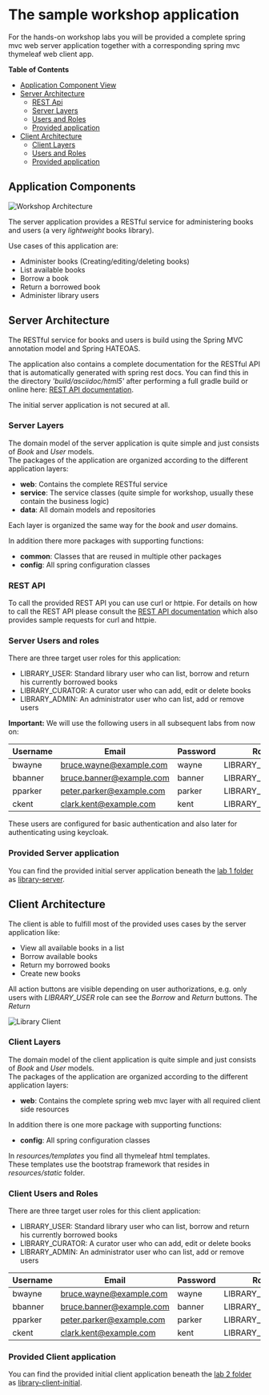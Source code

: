 # The sample workshop application

For the hands-on workshop labs you will be provided a complete spring mvc web server application together
with a corresponding spring mvc thymeleaf web client app.    

__Table of Contents__

* [Application Component View](#application-components)
* [Server Architecture](#server-architecture)
  * [REST Api](#rest-api)
  * [Server Layers](#server-layers)
  * [Users and Roles](#server-users-and-roles)
  * [Provided application](#provided-server-application)
* [Client Architecture](#client-architecture)
  * [Client Layers](#client-layers)
  * [Users and Roles](#client-users-and-roles)
  * [Provided application](#provided-client-application)

## Application Components

![Workshop Architecture](../docs/images/demo-architecture.png)

The server application provides a RESTful service for administering books and users 
(a very _lightweight_ books library).

Use cases of this application are:

* Administer books (Creating/editing/deleting books)
* List available books
* Borrow a book
* Return a borrowed book
* Administer library users 

## Server Architecture

The RESTful service for books and users is build using the Spring MVC annotation model and Spring HATEOAS.

The application also contains a complete documentation for the RESTful API that is automatically 
generated with spring rest docs. You can find this in the directory _'build/asciidoc/html5'_ after performing a full 
gradle build or online here: [REST API documentation](https://andifalk.github.io/cloud-natuve-microservices-security/api-doc.html).

The initial server application is not secured at all. 

### Server Layers

The domain model of the server application is quite simple and just consists of _Book_ and _User_ models.   
The packages of the application are organized according to the different application layers:

* __web__: Contains the complete RESTful service
* __service__: The service classes (quite simple for workshop, usually these contain the business logic)
* __data__: All domain models and repositories

Each layer is organized the same way for the _book_ and _user_ domains.

In addition there more packages with supporting functions:

* __common__: Classes that are reused in multiple other packages
* __config__: All spring configuration classes

### REST API

To call the provided REST API you can use curl or httpie. 
For details on how to call the REST API please consult the [REST API documentation](https://andifalk.github.io/secure-oauth2-oidc-workshop/api-doc.html) 
which also provides sample requests for curl and httpie.

### Server Users and roles

There are three target user roles for this application:

* LIBRARY_USER: Standard library user who can list, borrow and return his currently borrowed books
* LIBRARY_CURATOR: A curator user who can add, edit or delete books
* LIBRARY_ADMIN: An administrator user who can list, add or remove users

__Important:__ We will use the following users in all subsequent labs from now on:

| Username | Email                    | Password | Role            |
| ---------| ------------------------ | -------- | --------------- |
| bwayne   | bruce.wayne@example.com  | wayne    | LIBRARY_USER    |
| bbanner  | bruce.banner@example.com | banner   | LIBRARY_USER    |
| pparker  | peter.parker@example.com | parker   | LIBRARY_CURATOR |
| ckent    | clark.kent@example.com   | kent     | LIBRARY_ADMIN   |

These users are configured for basic authentication and also later for authenticating using keycloak.

### Provided Server application

You can find the provided initial server application beneath the [lab 1 folder](../lab1) as 
[library-server](../lab1/library-server).

## Client Architecture

The client is able to fulfill most of the provided uses cases by the server application like:

* View all available books in a list
* Borrow available books
* Return my borrowed books
* Create new books

All action buttons are visible depending on user authorizations, e.g. only users with _LIBRARY_USER_ role can see
the _Borrow_ and _Return_ buttons. The _Return_

![Library Client](../docs/images/library_client.png)

### Client Layers

The domain model of the client application is quite simple and just consists of _Book_ and _User_ models.   
The packages of the application are organized according to the different application layers:

* __web__: Contains the complete spring web mvc layer with all required client side resources

In addition there is one more package with supporting functions:

* __config__: All spring configuration classes

In _resources/templates_ you find all thymeleaf html templates.  
These templates use the bootstrap framework that resides 
in _resources/static_ folder.

### Client Users and Roles

There are three target user roles for this client application:

* LIBRARY_USER: Standard library user who can list, borrow and return his currently borrowed books
* LIBRARY_CURATOR: A curator user who can add, edit or delete books
* LIBRARY_ADMIN: An administrator user who can list, add or remove users

| Username | Email                    | Password | Role            |
| ---------| ------------------------ | -------- | --------------- |
| bwayne   | bruce.wayne@example.com  | wayne    | LIBRARY_USER    |
| bbanner  | bruce.banner@example.com | banner   | LIBRARY_USER    |
| pparker  | peter.parker@example.com | parker   | LIBRARY_CURATOR |
| ckent    | clark.kent@example.com   | kent     | LIBRARY_ADMIN   |

### Provided Client application

You can find the provided initial client application beneath the [lab 2 folder](../lab2) as 
[library-client-initial](../lab2/library-client-initial).

